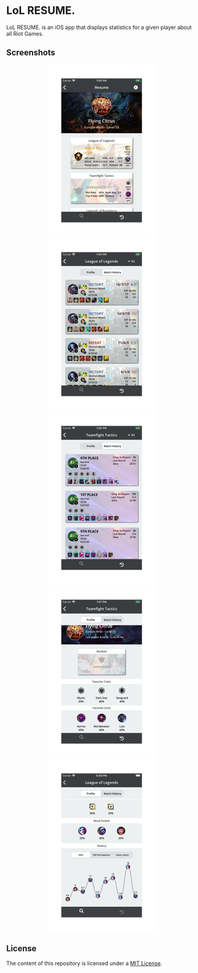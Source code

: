 # LoL RESUME.

LoL RESUME. is an iOS app that displays statistics for a given player about all Riot Games.

## Screenshots

<p align="center">
    <img src="./README-IMAGES/screenshot-resume.png" width="285" height="457">
    <img src="./README-IMAGES/screenshot-match_history_lol.png" width="285" height="457">
    <img src="./README-IMAGES/screenshot-match_history_tft.png" width="285" height="457">
    <img src="./README-IMAGES/screenshot-profile.png" width="285" height="457">
    <img src="./README-IMAGES/screenshot-charts.png" width="285" height="457">
</p>

## License

The content of this repository is licensed under a [MIT License](LICENSE).

